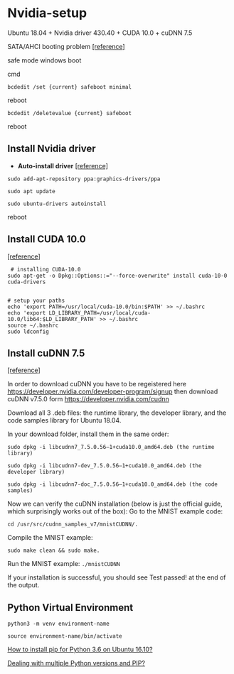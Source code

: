 # Nvidia-setup
Ubuntu 18.04 + Nvidia driver 430.40 + CUDA 10.0 + cuDNN 7.5

SATA/AHCI booting problem [[reference]](https://blog.csdn.net/qq_40313347/article/details/105478776)

safe mode windows boot

cmd
``` 
bcdedit /set {current} safeboot minimal
```
reboot

``` 
bcdedit /deletevalue {current} safeboot 
```
reboot

## Install Nvidia driver

- **Auto-install driver** [[reference]](https://askubuntu.com/questions/1028830/how-do-i-install-cuda-on-ubuntu-18-04)
```
sudo add-apt-repository ppa:graphics-drivers/ppa

sudo apt update

sudo ubuntu-drivers autoinstall
```
reboot

## Install CUDA 10.0

[[reference]](https://gist.github.com/Mahedi-61/2a2f1579d4271717d421065168ce6a73)

```
 # installing CUDA-10.0
sudo apt-get -o Dpkg::Options::="--force-overwrite" install cuda-10-0 cuda-drivers


# setup your paths
echo 'export PATH=/usr/local/cuda-10.0/bin:$PATH' >> ~/.bashrc
echo 'export LD_LIBRARY_PATH=/usr/local/cuda-10.0/lib64:$LD_LIBRARY_PATH' >> ~/.bashrc
source ~/.bashrc
sudo ldconfig
```
## Install cuDNN 7.5

[[reference]](https://medium.com/repro-repo/install-cuda-10-1-and-cudnn-7-5-0-for-pytorch-on-ubuntu-18-04-lts-9b6124c44cc)

In order to download cuDNN you have to be regeistered here https://developer.nvidia.com/developer-program/signup
then download cuDNN v7.5.0 form https://developer.nvidia.com/cudnn

Download all 3 .deb files: the runtime library, the developer library, and the code samples library for Ubuntu 18.04.

In your download folder, install them in the same order:

```
sudo dpkg -i libcudnn7_7.5.0.56–1+cuda10.0_amd64.deb (the runtime library)

sudo dpkg -i libcudnn7-dev_7.5.0.56–1+cuda10.0_amd64.deb (the developer library)

sudo dpkg -i libcudnn7-doc_7.5.0.56–1+cuda10.0_amd64.deb (the code samples)

```

Now we can verify the cuDNN installation (below is just the official guide, which surprisingly works out of the box):
Go to the MNIST example code: 

```cd /usr/src/cudnn_samples_v7/mnistCUDNN/.```

Compile the MNIST example: 

```sudo make clean && sudo make.```

Run the MNIST example: 
```./mnistCUDNN ```

If your installation is successful, you should see Test passed! at the end of the output.

## Python Virtual Environment

```python3 -m venv environment-name```

```source environment-name/bin/activate```

[How to install pip for Python 3.6 on Ubuntu 16.10?](https://askubuntu.com/questions/889535/how-to-install-pip-for-python-3-6-on-ubuntu-16-10)

[Dealing with multiple Python versions and PIP?](https://stackoverflow.com/questions/2812520/dealing-with-multiple-python-versions-and-pip)

